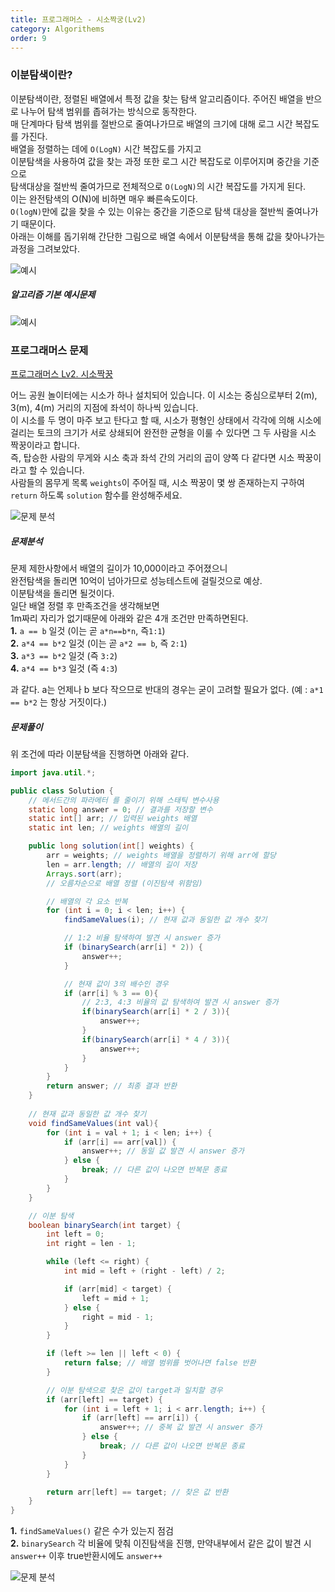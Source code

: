 ```yaml
---
title: 프로그래머스 - 시소짝궁(Lv2)
category: Algorithems
order: 9
---
```


### 이분탐색이란? 
이분탐색이란, 정렬된 배열에서 특정 값을 찾는 탐색 알고리즘이다. 
주어진 배열을 반으로 나누어 탐색 범위를 좁혀가는 방식으로 동작한다. <br>
매 단계마다 탐색 범위를 절반으로 줄여나가므로 배열의 크기에 대해 로그 시간 복잡도를 가진다.<br> 
배열을 정렬하는 데에 `O(LogN)` 시간 복잡도를 가지고 <br>
이분탐색을 사용하여 값을 찾는 과정 또한 로그 시간 복잡도로 이루어지며 중간을 기준으로<br> 
탐색대상을 절반씩 줄여가므로 전체적으로 `O(LogN)`의 시간 복잡도를 가지게 된다.<br>
이는 완전탐색의 O(N)에 비하면 매우 빠른속도이다. <br>
`O(logN)`만에 값을 찾을 수 있는 이유는 중간을 기준으로 탐색 대상을 절반씩 줄여나가기 때문이다.<br> 아래는 이해를 돕기위해 간단한 그림으로 배열 속에서 이분탐색을 통해 값을 찾아나가는 과정을 그려보았다. 


![예시](https://drive.google.com/uc?id=1mc41CfineV12XGVqKxgilOm5ZNvyfU4I)

##### 알고리즘 기본 예시문제

![예시](https://drive.google.com/uc?id=1ndxnKUf8fvWC-8Hc096kBdt62dte8zIL)

### 프로그래머스 문제
[프로그래머스 Lv2. 시소짝꿍](https://school.programmers.co.kr/learn/courses/30/lessons/152996)<br>

어느 공원 놀이터에는 시소가 하나 설치되어 있습니다. 이 시소는 중심으로부터 2(m), 3(m), 4(m) 거리의 지점에 좌석이 하나씩 있습니다.<br>
이 시소를 두 명이 마주 보고 탄다고 할 때, 시소가 평형인 상태에서 각각에 의해 시소에 걸리는 토크의 크기가 서로 상쇄되어 완전한 균형을 이룰 수 있다면 그 두 사람을 시소 짝꿍이라고 합니다.<br> 즉, 탑승한 사람의 무게와 시소 축과 좌석 간의 거리의 곱이 양쪽 다 같다면 시소 짝꿍이라고 할 수 있습니다.<br>
사람들의 몸무게 목록 `weights`이 주어질 때, 시소 짝꿍이 몇 쌍 존재하는지 구하여 `return` 하도록 `solution` 함수를 완성해주세요.<br>

![문제 분석](https://drive.google.com/uc?id=1dtath0Oa1nCc3CQgIovM5RaETVNys1p9)

##### 문제분석
문제 제한사항에서 배열의 길이가 10,000이라고 주어졌으니 <br>
완전탐색을 돌리면 10억이 넘아가므로 성능테스트에 걸릴것으로 예상.<br>
이분탐색을 돌리면 될것이다.<br>
일단 배열 정렬 후 만족조건을 생각해보면 <br>
1m짜리 자리가 없기때문에 아래와 같은 4개 조건만 만족하면된다.<br>
**1.** `a == b` 일것 (이는 곧 `a*n==b*n`, 즉`1:1`) <br>
**2.** `a*4 == b*2` 일것 (이는 곧 `a*2 == b`, 즉 `2:1`) <br>
**3.** `a*3 == b*2` 일것 (즉 `3:2`)<br>
**4.** `a*4 == b*3` 일것 (즉 `4:3`)<br>

과 같다. a는 언제나 b 보다 작으므로 반대의 경우는 굳이 고려할 필요가 없다. (예 : `a*1 == b*2` 는 항상 거짓이다.)


##### 문제풀이
위 조건에 따라 이분탐색을 진행하면 아래와 같다. 

```java
import java.util.*;

public class Solution {
    // 메서드간의 파라메터 를 줄이기 위해 스태틱 변수사용
    static long answer = 0; // 결과를 저장할 변수
    static int[] arr; // 입력된 weights 배열
    static int len; // weights 배열의 길이

    public long solution(int[] weights) {
        arr = weights; // weights 배열을 정렬하기 위해 arr에 할당
        len = arr.length; // 배열의 길이 저장
        Arrays.sort(arr); 
        // 오름차순으로 배열 정렬 (이진탐색 위함임)

        // 배열의 각 요소 반복
        for (int i = 0; i < len; i++) {
            findSameValues(i); // 현재 값과 동일한 값 개수 찾기

            // 1:2 비율 탐색하여 발견 시 answer 증가
            if (binarySearch(arr[i] * 2)) {
                answer++;
            }

            // 현재 값이 3의 배수인 경우
            if (arr[i] % 3 == 0){
                // 2:3, 4:3 비율의 값 탐색하여 발견 시 answer 증가
                if(binarySearch(arr[i] * 2 / 3)){
                    answer++;
                }
                if(binarySearch(arr[i] * 4 / 3)){
                    answer++;
                }
            }
        }
        return answer; // 최종 결과 반환
    }
    
    // 현재 값과 동일한 값 개수 찾기
    void findSameValues(int val){
        for (int i = val + 1; i < len; i++) {
            if (arr[i] == arr[val]) {
                answer++; // 동일 값 발견 시 answer 증가
            } else {
                break; // 다른 값이 나오면 반복문 종료
            }
        }
    }

    // 이분 탐색
    boolean binarySearch(int target) {
        int left = 0;
        int right = len - 1;

        while (left <= right) {
            int mid = left + (right - left) / 2;

            if (arr[mid] < target) {
                left = mid + 1;
            } else {
                right = mid - 1;
            }
        }

        if (left >= len || left < 0) {
            return false; // 배열 범위를 벗어나면 false 반환
        }

        // 이분 탐색으로 찾은 값이 target과 일치할 경우
        if (arr[left] == target) {
            for (int i = left + 1; i < arr.length; i++) {
                if (arr[left] == arr[i]) {
                    answer++; // 중복 값 발견 시 answer 증가
                } else {
                    break; // 다른 값이 나오면 반복문 종료
                }
            }
        }

        return arr[left] == target; // 찾은 값 반환
    }
}

```

**1.** `findSameValues()`  같은 수가 있는지 점검 <br>
**2.** `binarySearch` 각 비율에 맞춰 이진탐색을 진행, 만약내부에서 같은 값이 발견 시 `answer++` 이후 true반환시에도 `answer++` 

![문제 분석](https://drive.google.com/uc?id=1x3TQtIIvYVS3-J5h5Xz5vtG0rWQmX42t)
